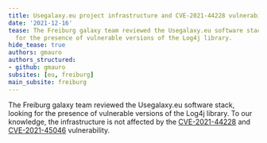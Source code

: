 ```yaml
---
title: Usegalaxy.eu project infrastructure and CVE-2021-44228 vulnerability
date: '2021-12-16'
tease: The Freiburg galaxy team reviewed the Usegalaxy.eu software stack, looking
  for the presence of vulnerable versions of the Log4j library.
hide_tease: true
authors: gmauro
authors_structured:
- github: gmauro
subsites: [eu, freiburg]
main_subsite: freiburg
---
```


The Freiburg galaxy team reviewed the Usegalaxy.eu software stack, looking for the presence of vulnerable versions of the Log4j library. 
To our knowledge, the infrastructure is not affected by the [CVE-2021-44228](https://cve.mitre.org/cgi-bin/cvename.cgi?name=CVE-2021-44228) and [CVE-2021-45046](https://cve.mitre.org/cgi-bin/cvename.cgi?name=CVE-2021-45046) vulnerability.

